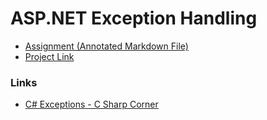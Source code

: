 # ASP.NET Exception Handling

- [Assignment (Annotated Markdown File)](./Assignment.md)
- [Project Link]()

### Links

- [C# Exceptions - C Sharp Corner](https://docs.microsoft.com/en-us/dotnet/csharp/programming-guide/exceptions/)